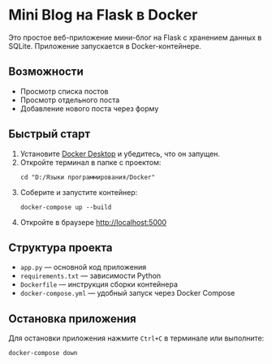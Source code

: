 # Mini Blog на Flask в Docker

Это простое веб-приложение мини-блог на Flask с хранением данных в SQLite. Приложение запускается в Docker-контейнере.

## Возможности
- Просмотр списка постов
- Просмотр отдельного поста
- Добавление нового поста через форму

## Быстрый старт

1. Установите [Docker Desktop](https://www.docker.com/products/docker-desktop/) и убедитесь, что он запущен.
2. Откройте терминал в папке с проектом:
   ```
   cd "D:/Языки программирования/Docker"
   ```
3. Соберите и запустите контейнер:
   ```
   docker-compose up --build
   ```
4. Откройте в браузере [http://localhost:5000](http://localhost:5000)

## Структура проекта
- `app.py` — основной код приложения
- `requirements.txt` — зависимости Python
- `Dockerfile` — инструкция сборки контейнера
- `docker-compose.yml` — удобный запуск через Docker Compose

## Остановка приложения

Для остановки приложения нажмите `Ctrl+C` в терминале или выполните:
```
docker-compose down
```
